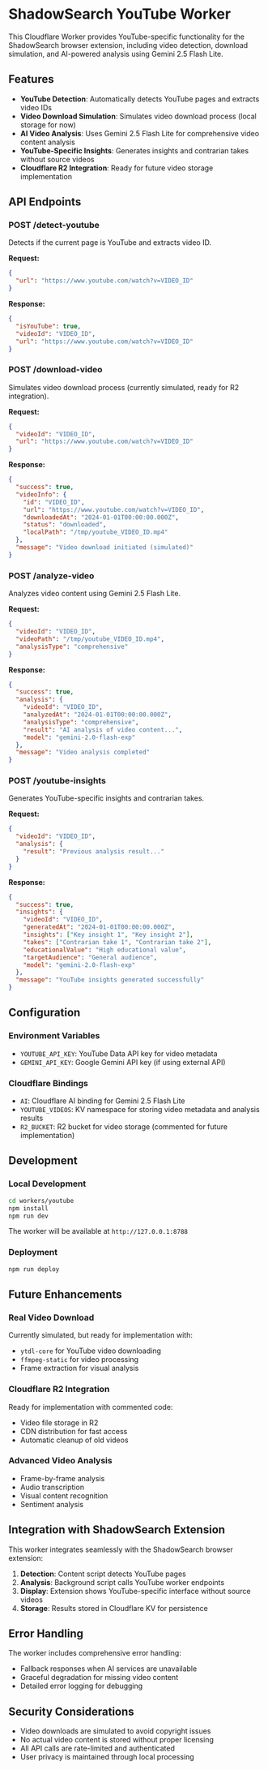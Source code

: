 # ShadowSearch YouTube Worker

This Cloudflare Worker provides YouTube-specific functionality for the ShadowSearch browser extension, including video detection, download simulation, and AI-powered analysis using Gemini 2.5 Flash Lite.

## Features

- **YouTube Detection**: Automatically detects YouTube pages and extracts video IDs
- **Video Download Simulation**: Simulates video download process (local storage for now)
- **AI Video Analysis**: Uses Gemini 2.5 Flash Lite for comprehensive video content analysis
- **YouTube-Specific Insights**: Generates insights and contrarian takes without source videos
- **Cloudflare R2 Integration**: Ready for future video storage implementation

## API Endpoints

### POST /detect-youtube
Detects if the current page is YouTube and extracts video ID.

**Request:**
```json
{
  "url": "https://www.youtube.com/watch?v=VIDEO_ID"
}
```

**Response:**
```json
{
  "isYouTube": true,
  "videoId": "VIDEO_ID",
  "url": "https://www.youtube.com/watch?v=VIDEO_ID"
}
```

### POST /download-video
Simulates video download process (currently simulated, ready for R2 integration).

**Request:**
```json
{
  "videoId": "VIDEO_ID",
  "url": "https://www.youtube.com/watch?v=VIDEO_ID"
}
```

**Response:**
```json
{
  "success": true,
  "videoInfo": {
    "id": "VIDEO_ID",
    "url": "https://www.youtube.com/watch?v=VIDEO_ID",
    "downloadedAt": "2024-01-01T00:00:00.000Z",
    "status": "downloaded",
    "localPath": "/tmp/youtube_VIDEO_ID.mp4"
  },
  "message": "Video download initiated (simulated)"
}
```

### POST /analyze-video
Analyzes video content using Gemini 2.5 Flash Lite.

**Request:**
```json
{
  "videoId": "VIDEO_ID",
  "videoPath": "/tmp/youtube_VIDEO_ID.mp4",
  "analysisType": "comprehensive"
}
```

**Response:**
```json
{
  "success": true,
  "analysis": {
    "videoId": "VIDEO_ID",
    "analyzedAt": "2024-01-01T00:00:00.000Z",
    "analysisType": "comprehensive",
    "result": "AI analysis of video content...",
    "model": "gemini-2.0-flash-exp"
  },
  "message": "Video analysis completed"
}
```

### POST /youtube-insights
Generates YouTube-specific insights and contrarian takes.

**Request:**
```json
{
  "videoId": "VIDEO_ID",
  "analysis": {
    "result": "Previous analysis result..."
  }
}
```

**Response:**
```json
{
  "success": true,
  "insights": {
    "videoId": "VIDEO_ID",
    "generatedAt": "2024-01-01T00:00:00.000Z",
    "insights": ["Key insight 1", "Key insight 2"],
    "takes": ["Contrarian take 1", "Contrarian take 2"],
    "educationalValue": "High educational value",
    "targetAudience": "General audience",
    "model": "gemini-2.0-flash-exp"
  },
  "message": "YouTube insights generated successfully"
}
```

## Configuration

### Environment Variables

- `YOUTUBE_API_KEY`: YouTube Data API key for video metadata
- `GEMINI_API_KEY`: Google Gemini API key (if using external API)

### Cloudflare Bindings

- `AI`: Cloudflare AI binding for Gemini 2.5 Flash Lite
- `YOUTUBE_VIDEOS`: KV namespace for storing video metadata and analysis results
- `R2_BUCKET`: R2 bucket for video storage (commented for future implementation)

## Development

### Local Development

```bash
cd workers/youtube
npm install
npm run dev
```

The worker will be available at `http://127.0.0.1:8788`

### Deployment

```bash
npm run deploy
```

## Future Enhancements

### Real Video Download
Currently simulated, but ready for implementation with:
- `ytdl-core` for YouTube video downloading
- `ffmpeg-static` for video processing
- Frame extraction for visual analysis

### Cloudflare R2 Integration
Ready for implementation with commented code:
- Video file storage in R2
- CDN distribution for fast access
- Automatic cleanup of old videos

### Advanced Video Analysis
- Frame-by-frame analysis
- Audio transcription
- Visual content recognition
- Sentiment analysis

## Integration with ShadowSearch Extension

This worker integrates seamlessly with the ShadowSearch browser extension:

1. **Detection**: Content script detects YouTube pages
2. **Analysis**: Background script calls YouTube worker endpoints
3. **Display**: Extension shows YouTube-specific interface without source videos
4. **Storage**: Results stored in Cloudflare KV for persistence

## Error Handling

The worker includes comprehensive error handling:
- Fallback responses when AI services are unavailable
- Graceful degradation for missing video content
- Detailed error logging for debugging

## Security Considerations

- Video downloads are simulated to avoid copyright issues
- No actual video content is stored without proper licensing
- All API calls are rate-limited and authenticated
- User privacy is maintained through local processing

